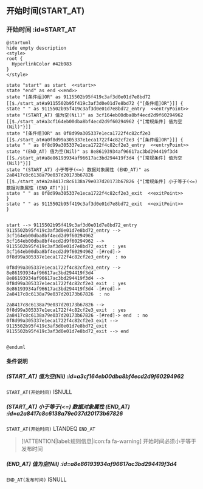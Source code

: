 ## 开始时间(START_AT) <!-- {docsify-ignore-all} -->

   

### 开始时间 :id=START_AT

```plantuml
@startuml
hide empty description
<style>
root {
  HyperlinkColor #42b983
}
</style>

state "start" as start  <<start>>
state "end" as end <<end>>
state "[条件组]OR" as 9115502b95f419c3af3d0e01d7e8bd72 [[$./start_at#a9115502b95f419c3af3d0e01d7e8bd72 {"[条件组]OR"}]] {
state " " as 9115502b95f419c3af3d0e01d7e8bd72_entry  <<entryPoint>>
state "(START_AT) 值为空(Nil)" as 3cf164eb00dba8bf4ecd2d9f60294962 [[$./start_at#a3cf164eb00dba8bf4ecd2d9f60294962 {"[常规条件] 值为空(Nil)"}]]
state "[条件组]OR" as 0f8d99a305337e1eca1722f4c82cf2e3 [[$./start_at#a0f8d99a305337e1eca1722f4c82cf2e3 {"[条件组]OR"}]] {
state " " as 0f8d99a305337e1eca1722f4c82cf2e3_entry  <<entryPoint>>
state "(END_AT) 值为空(Nil)" as 8e86193934af96617ac3bd294419f3d4 [[$./start_at#a8e86193934af96617ac3bd294419f3d4 {"[常规条件] 值为空(Nil)"}]]
state "(START_AT) 小于等于(<=) 数据对象属性 (END_AT)" as 2a8417c8c6138a79e037d20173b67826 [[$./start_at#a2a8417c8c6138a79e037d20173b67826 {"[常规条件] 小于等于(<=) 数据对象属性 (END_AT)"}]]
state " " as 0f8d99a305337e1eca1722f4c82cf2e3_exit  <<exitPoint>>
}
state " " as 9115502b95f419c3af3d0e01d7e8bd72_exit  <<exitPoint>>
}


start --> 9115502b95f419c3af3d0e01d7e8bd72_entry 
9115502b95f419c3af3d0e01d7e8bd72_entry --> 3cf164eb00dba8bf4ecd2d9f60294962 
3cf164eb00dba8bf4ecd2d9f60294962 --> 9115502b95f419c3af3d0e01d7e8bd72_exit  : yes
3cf164eb00dba8bf4ecd2d9f60294962 -[#red]-> 0f8d99a305337e1eca1722f4c82cf2e3_entry  : no

0f8d99a305337e1eca1722f4c82cf2e3_entry --> 8e86193934af96617ac3bd294419f3d4 
8e86193934af96617ac3bd294419f3d4 --> 0f8d99a305337e1eca1722f4c82cf2e3_exit  : yes
8e86193934af96617ac3bd294419f3d4 -[#red]-> 2a8417c8c6138a79e037d20173b67826  : no

2a8417c8c6138a79e037d20173b67826 --> 0f8d99a305337e1eca1722f4c82cf2e3_exit  : yes
2a8417c8c6138a79e037d20173b67826 -[#red]-> end  : no
0f8d99a305337e1eca1722f4c82cf2e3_exit --> 9115502b95f419c3af3d0e01d7e8bd72_exit 
9115502b95f419c3af3d0e01d7e8bd72_exit --> end 


@enduml
```

#### 条件说明

##### (START_AT) 值为空(Nil) :id=a3cf164eb00dba8bf4ecd2d9f60294962



`START_AT(开始时间)` ISNULL 

##### (START_AT) 小于等于(<=) 数据对象属性 (END_AT) :id=a2a8417c8c6138a79e037d20173b67826



`START_AT(开始时间)` LTANDEQ  `END_AT`

> [!ATTENTION|label:规则信息|icon:fa fa-warning]
> 开始时间必须小于等于发布时间


##### (END_AT) 值为空(Nil) :id=a8e86193934af96617ac3bd294419f3d4



`END_AT(发布时间)` ISNULL 






